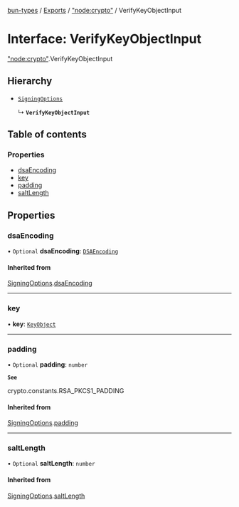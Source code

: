 [bun-types](https://github.com/oven-sh/bun-types/blob/master/api-docs/README.md) / [Exports](https://github.com/oven-sh/bun-types/blob/master/api-docs/modules.md) / ["node:crypto"](https://github.com/oven-sh/bun-types/blob/master/api-docs/modules/node_crypto_.md) / VerifyKeyObjectInput

# Interface: VerifyKeyObjectInput

["node:crypto"](https://github.com/oven-sh/bun-types/blob/master/api-docs/modules/node_crypto_.md).VerifyKeyObjectInput

## Hierarchy

- [`SigningOptions`](https://github.com/oven-sh/bun-types/blob/master/api-docs/interfaces/crypto_.SigningOptions.md)

  ↳ **`VerifyKeyObjectInput`**

## Table of contents

### Properties

- [dsaEncoding](https://github.com/oven-sh/bun-types/blob/master/api-docs/interfaces/node_crypto_.VerifyKeyObjectInput.md#dsaencoding)
- [key](https://github.com/oven-sh/bun-types/blob/master/api-docs/interfaces/node_crypto_.VerifyKeyObjectInput.md#key)
- [padding](https://github.com/oven-sh/bun-types/blob/master/api-docs/interfaces/node_crypto_.VerifyKeyObjectInput.md#padding)
- [saltLength](https://github.com/oven-sh/bun-types/blob/master/api-docs/interfaces/node_crypto_.VerifyKeyObjectInput.md#saltlength)

## Properties

### dsaEncoding

• `Optional` **dsaEncoding**: [`DSAEncoding`](https://github.com/oven-sh/bun-types/blob/master/api-docs/modules/crypto_.md#dsaencoding)

#### Inherited from

[SigningOptions](https://github.com/oven-sh/bun-types/blob/master/api-docs/interfaces/crypto_.SigningOptions.md).[dsaEncoding](https://github.com/oven-sh/bun-types/blob/master/api-docs/interfaces/crypto_.SigningOptions.md#dsaencoding)

___

### key

• **key**: [`KeyObject`](https://github.com/oven-sh/bun-types/blob/master/api-docs/classes/crypto_.KeyObject.md)

___

### padding

• `Optional` **padding**: `number`

**`See`**

crypto.constants.RSA_PKCS1_PADDING

#### Inherited from

[SigningOptions](https://github.com/oven-sh/bun-types/blob/master/api-docs/interfaces/crypto_.SigningOptions.md).[padding](https://github.com/oven-sh/bun-types/blob/master/api-docs/interfaces/crypto_.SigningOptions.md#padding)

___

### saltLength

• `Optional` **saltLength**: `number`

#### Inherited from

[SigningOptions](https://github.com/oven-sh/bun-types/blob/master/api-docs/interfaces/crypto_.SigningOptions.md).[saltLength](https://github.com/oven-sh/bun-types/blob/master/api-docs/interfaces/crypto_.SigningOptions.md#saltlength)
